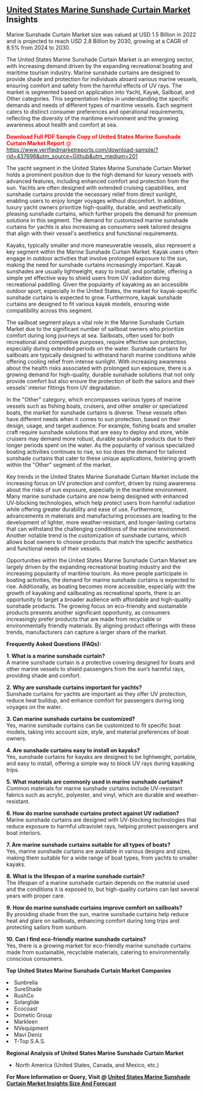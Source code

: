 <h2><a href="https://www.verifiedmarketreports.com/download-sample/?rid=437696&amp;utm_source=Github&amp;utm_medium=201" target="_blank">United States Marine Sunshade Curtain Market</a> Insights</h2><p>Marine Sunshade Curtain Market size was valued at USD 1.5 Billion in 2022 and is projected to reach USD 2.8 Billion by 2030, growing at a CAGR of 8.5% from 2024 to 2030.</p><p><p>The United States Marine Sunshade Curtain Market is an emerging sector, with increasing demand driven by the expanding recreational boating and maritime tourism industry. Marine sunshade curtains are designed to provide shade and protection for individuals aboard various marine vessels, ensuring comfort and safety from the harmful effects of UV rays. The market is segmented based on application into Yacht, Kayak, Sailboat, and Other categories. This segmentation helps in understanding the specific demands and needs of different types of maritime vessels. Each segment caters to distinct consumer preferences and operational requirements, reflecting the diversity of the maritime environment and the growing awareness about health and comfort at sea. <p><span class=""><span style="color: #ff0000;"><strong>Download Full PDF Sample Copy of United States Marine Sunshade Curtain Market Report</strong> @ </span><a href="https://www.verifiedmarketreports.com/download-sample/?rid=437696&amp;utm_source=Github&amp;utm_medium=201" target="_blank">https://www.verifiedmarketreports.com/download-sample/?rid=437696&amp;utm_source=Github&amp;utm_medium=201</a></span></p></p><p>The yacht segment in the United States Marine Sunshade Curtain Market holds a prominent position due to the high demand for luxury vessels with advanced features, including enhanced comfort and protection from the sun. Yachts are often designed with extended cruising capabilities, and sunshade curtains provide the necessary relief from direct sunlight, enabling users to enjoy longer voyages without discomfort. In addition, luxury yacht owners prioritize high-quality, durable, and aesthetically pleasing sunshade curtains, which further propels the demand for premium solutions in this segment. The demand for customized marine sunshade curtains for yachts is also increasing as consumers seek tailored designs that align with their vessel's aesthetics and functional requirements.<p>Kayaks, typically smaller and more maneuverable vessels, also represent a key segment within the Marine Sunshade Curtain Market. Kayak users often engage in outdoor activities that involve prolonged exposure to the sun, making the need for sunshade curtains increasingly important. Kayak sunshades are usually lightweight, easy to install, and portable, offering a simple yet effective way to shield users from UV radiation during recreational paddling. Given the popularity of kayaking as an accessible outdoor sport, especially in the United States, the market for kayak-specific sunshade curtains is expected to grow. Furthermore, kayak sunshade curtains are designed to fit various kayak models, ensuring wide compatibility across this segment.<p>The sailboat segment plays a vital role in the Marine Sunshade Curtain Market due to the significant number of sailboat owners who prioritize comfort during long journeys at sea. Sailboats, often used for both recreational and competitive purposes, require effective sun protection, especially during extended periods on the water. Sunshade curtains for sailboats are typically designed to withstand harsh marine conditions while offering cooling relief from intense sunlight. With increasing awareness about the health risks associated with prolonged sun exposure, there is a growing demand for high-quality, durable sunshade solutions that not only provide comfort but also ensure the protection of both the sailors and their vessels' interior fittings from UV degradation.<p>In the "Other" category, which encompasses various types of marine vessels such as fishing boats, cruisers, and other smaller or specialized boats, the market for sunshade curtains is diverse. These vessels often have different needs when it comes to sun protection, based on their design, usage, and target audience. For example, fishing boats and smaller craft require sunshade solutions that are easy to deploy and store, while cruisers may demand more robust, durable sunshade products due to their longer periods spent on the water. As the popularity of various specialized boating activities continues to rise, so too does the demand for tailored sunshade curtains that cater to these unique applications, fostering growth within the "Other" segment of the market.<p>Key trends in the United States Marine Sunshade Curtain Market include the increasing focus on UV protection and comfort, driven by rising awareness about the risks of sun exposure, especially in the maritime environment. Many marine sunshade curtains are now being designed with enhanced UV-blocking technologies, which help protect users from harmful radiation while offering greater durability and ease of use. Furthermore, advancements in materials and manufacturing processes are leading to the development of lighter, more weather-resistant, and longer-lasting curtains that can withstand the challenging conditions of the marine environment. Another notable trend is the customization of sunshade curtains, which allows boat owners to choose products that match the specific aesthetics and functional needs of their vessels.<p>Opportunities within the United States Marine Sunshade Curtain Market are largely driven by the expanding recreational boating industry and the increasing popularity of maritime tourism. As more people participate in boating activities, the demand for marine sunshade curtains is expected to rise. Additionally, as boating becomes more accessible, especially with the growth of kayaking and sailboating as recreational sports, there is an opportunity to target a broader audience with affordable and high-quality sunshade products. The growing focus on eco-friendly and sustainable products presents another significant opportunity, as consumers increasingly prefer products that are made from recyclable or environmentally friendly materials. By aligning product offerings with these trends, manufacturers can capture a larger share of the market.<p><strong>Frequently Asked Questions (FAQs):</strong></p><p><strong>1. What is a marine sunshade curtain?</strong><br>A marine sunshade curtain is a protective covering designed for boats and other marine vessels to shield passengers from the sun’s harmful rays, providing shade and comfort.</p><p><strong>2. Why are sunshade curtains important for yachts?</strong><br>Sunshade curtains for yachts are important as they offer UV protection, reduce heat buildup, and enhance comfort for passengers during long voyages on the water.</p><p><strong>3. Can marine sunshade curtains be customized?</strong><br>Yes, marine sunshade curtains can be customized to fit specific boat models, taking into account size, style, and material preferences of boat owners.</p><p><strong>4. Are sunshade curtains easy to install on kayaks?</strong><br>Yes, sunshade curtains for kayaks are designed to be lightweight, portable, and easy to install, offering a simple way to block UV rays during kayaking trips.</p><p><strong>5. What materials are commonly used in marine sunshade curtains?</strong><br>Common materials for marine sunshade curtains include UV-resistant fabrics such as acrylic, polyester, and vinyl, which are durable and weather-resistant.</p><p><strong>6. How do marine sunshade curtains protect against UV radiation?</strong><br>Marine sunshade curtains are designed with UV-blocking technologies that reduce exposure to harmful ultraviolet rays, helping protect passengers and boat interiors.</p><p><strong>7. Are marine sunshade curtains suitable for all types of boats?</strong><br>Yes, marine sunshade curtains are available in various designs and sizes, making them suitable for a wide range of boat types, from yachts to smaller kayaks.</p><p><strong>8. What is the lifespan of a marine sunshade curtain?</strong><br>The lifespan of a marine sunshade curtain depends on the material used and the conditions it is exposed to, but high-quality curtains can last several years with proper care.</p><p><strong>9. How do marine sunshade curtains improve comfort on sailboats?</strong><br>By providing shade from the sun, marine sunshade curtains help reduce heat and glare on sailboats, enhancing comfort during long trips and protecting sailors from sunburn.</p><p><strong>10. Can I find eco-friendly marine sunshade curtains?</strong><br>Yes, there is a growing market for eco-friendly marine sunshade curtains made from sustainable, recyclable materials, catering to environmentally conscious consumers.</p></p><p><strong>Top United States Marine Sunshade Curtain Market Companies</strong></p><div data-test-id=""><p><li>Sunbrella</li><li> SureShade</li><li> RushCo</li><li> Solarglide</li><li> Ecocoast</li><li> Dometic Group</li><li> Markleen</li><li> NVequipment</li><li> Mavi Deniz</li><li> T-Top S.A.S.</li></p><div><strong>Regional Analysis of&nbsp;United States Marine Sunshade Curtain Market</strong></div><ul><li dir="ltr"><p dir="ltr">North America&nbsp;(United States, Canada, and Mexico, etc.)</p></li></ul><p><strong>For More Information or Query, Visit @&nbsp;</strong><strong><a href="https://www.verifiedmarketreports.com/product/marine-sunshade-curtain-market/?utm_source=Github&amp;utm_medium=201" target="_blank">United States Marine Sunshade Curtain Market Insights Size And Forecast</a></strong></p></div>
